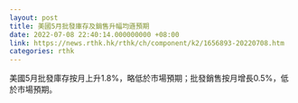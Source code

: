 ```yaml
---
layout: post
title: 美國5月批發庫存及銷售升幅均遜預期
date: 2022-07-08 22:40:14.000000000 +08:00
link: https://news.rthk.hk/rthk/ch/component/k2/1656893-20220708.htm
categories: rthk
---
```


美國5月批發庫存按月上升1.8%，略低於市場預期；批發銷售按月增長0.5%，低於市場預期。
